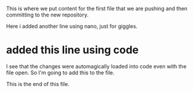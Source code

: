 This is where we put content for the first file that we are pushing and then committing to the new repository.

Here i added another line using nano, just for giggles.

# added this line using code
I see that the changes were automagically loaded into code even with the file open. So I'm going to add this to the file.

This is the end of this file.
